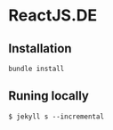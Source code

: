 # ReactJS.DE

## Installation

```
bundle install
```

## Runing locally

```
$ jekyll s --incremental
```

